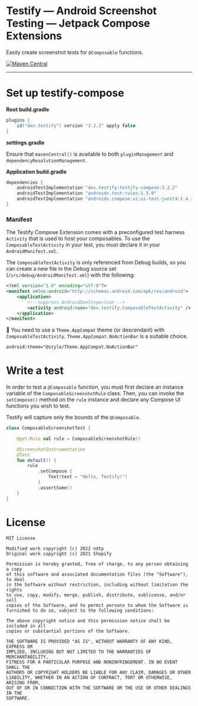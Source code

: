 # Testify — Android Screenshot Testing — Jetpack Compose Extensions

Easily create screenshot tests for `@Composable` functions.

<a href="https://search.maven.org/artifact/dev.testify/testify-compose"><img alt="Maven Central" src="https://img.shields.io/maven-central/v/dev.testify/testify-compose?color=%236e40ed&label=dev.testify%3Atestify-compose"/></a>

---

# Set up testify-compose

**Root build.gradle**

```groovy
plugins {
    id("dev.testify") version "3.2.2" apply false
}
```

**settings.gradle**

Ensure that `mavenCentral()` is available to both `pluginManagement` and `dependencyResolutionManagement`.


**Application build.gradle**
```groovy
dependencies {
    androidTestImplementation "dev.testify:testify-compose:3.2.2"
    androidTestImplementation "androidx.test:rules:1.5.0"
    androidTestImplementation "androidx.compose.ui:ui-test-junit4:1.4.3"
}
```

### Manifest

The Testify Compose Extension comes with a preconfigured test harness `Activity` that is used to host your composables.
To use the `ComposableTestActivity` in your test, you must declare it in your `AndroidManifest.xml`.

The `ComposableTestActivity` is only referenced from Debug builds, so you can create a new file in the Debug source set (`/src/debug/AndroidManifest.xml`) with the following:

```xml
<?xml version="1.0" encoding="utf-8"?>
<manifest xmlns:android="http://schemas.android.com/apk/res/android">
    <application>
        <!--suppress AndroidDomInspection -->
        <activity android:name="dev.testify.ComposableTestActivity" />
    </application>
</manifest>

```

📔 You need to use a `Theme.AppCompat` theme (or descendant) with `ComposableTestActivity`. `Theme.AppCompat.NoActionBar` is a suitable choice.

```xml
android:theme="@style/Theme.AppCompat.NoActionBar"
```

# Write a test

In order to test a `@Composable` function, you must first declare an instance variable of the `ComposableScreenshotRule` class. Then, you can invoke the `setCompose()` method on the `rule` instance and declare any Compose UI functions you wish to test.

Testify will capture only the bounds of the `@Composable`.

```kotlin
class ComposableScreenshotTest {

    @get:Rule val rule = ComposableScreenshotRule()

    @ScreenshotInstrumentation
    @Test
    fun default() {
        rule
            .setCompose {
                Text(text = "Hello, Testify!")
            }
            .assertSame()
    }
}

```

# License

    MIT License

    Modified work copyright (c) 2022 ndtp
    Original work copyright (c) 2021 Shopify
    
    Permission is hereby granted, free of charge, to any person obtaining a copy
    of this software and associated documentation files (the "Software"), to deal
    in the Software without restriction, including without limitation the rights
    to use, copy, modify, merge, publish, distribute, sublicense, and/or sell
    copies of the Software, and to permit persons to whom the Software is
    furnished to do so, subject to the following conditions:
    
    The above copyright notice and this permission notice shall be included in all
    copies or substantial portions of the Software.
    
    THE SOFTWARE IS PROVIDED "AS IS", WITHOUT WARRANTY OF ANY KIND, EXPRESS OR
    IMPLIED, INCLUDING BUT NOT LIMITED TO THE WARRANTIES OF MERCHANTABILITY,
    FITNESS FOR A PARTICULAR PURPOSE AND NONINFRINGEMENT. IN NO EVENT SHALL THE
    AUTHORS OR COPYRIGHT HOLDERS BE LIABLE FOR ANY CLAIM, DAMAGES OR OTHER
    LIABILITY, WHETHER IN AN ACTION OF CONTRACT, TORT OR OTHERWISE, ARISING FROM,
    OUT OF OR IN CONNECTION WITH THE SOFTWARE OR THE USE OR OTHER DEALINGS IN THE
    SOFTWARE.